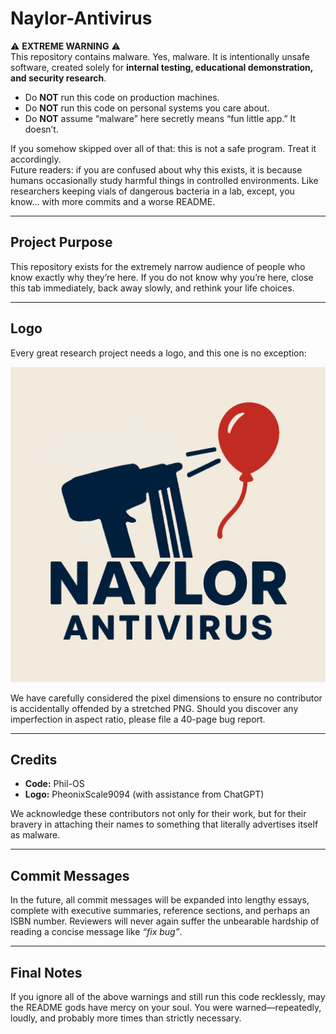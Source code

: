 # Naylor-Antivirus

⚠️ **EXTREME WARNING** ⚠️  
This repository contains malware. Yes, malware. It is intentionally unsafe software, created solely for **internal testing, educational demonstration, and security research**.  

- Do **NOT** run this code on production machines.  
- Do **NOT** run this code on personal systems you care about.  
- Do **NOT** assume “malware” here secretly means “fun little app.” It doesn’t.  

If you somehow skipped over all of that: this is not a safe program. Treat it accordingly.  
Future readers: if you are confused about why this exists, it is because humans occasionally study harmful things in controlled environments. Like researchers keeping vials of dangerous bacteria in a lab, except, you know… with more commits and a worse README.  

---

## Project Purpose
This repository exists for the extremely narrow audience of people who know exactly why they’re here. If you do not know why you’re here, close this tab immediately, back away slowly, and rethink your life choices.  

---

## Logo

Every great research project needs a logo, and this one is no exception:  

![Naylor-Antivirus Logo](./NaylorAntivirus.png)  

We have carefully considered the pixel dimensions to ensure no contributor is accidentally offended by a stretched PNG. Should you discover any imperfection in aspect ratio, please file a 40-page bug report.  

---

## Credits

- **Code:** Phil-OS  
- **Logo:** PheonixScale9094 (with assistance from ChatGPT)  

We acknowledge these contributors not only for their work, but for their bravery in attaching their names to something that literally advertises itself as malware.  

---

## Commit Messages  

In the future, all commit messages will be expanded into lengthy essays, complete with executive summaries, reference sections, and perhaps an ISBN number. Reviewers will never again suffer the unbearable hardship of reading a concise message like *“fix bug”*.  

---

## Final Notes  

If you ignore all of the above warnings and still run this code recklessly, may the README gods have mercy on your soul. You were warned—repeatedly, loudly, and probably more times than strictly necessary.  
